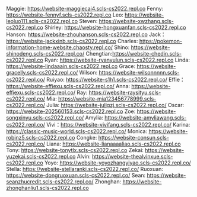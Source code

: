 
Maggie: https://website-maggiecai4.scls-cs2022.repl.co
Fenny: https://website-fennyf.scls-cs2022.repl.co
Leo: https://website-leoluo111.scls-cs2022.repl.co
Steven: https://website-xwzhang.scls-cs2022.repl.co
Shirley: https://website-hongxuanfan.scls-cs2022.repl.co
Hanson: https://website-zhouhanson.scls-cs2022.repl.co
Jack：https://website-jackxinb.scls-cs2022.repl.co
Charles: https://pokemon-information-home-website.chaosty.repl.co/
Shino: https://website-shinodeng.scls-cs2022.repl.co/
Chengtian:https://website-chedin.scls-cs2022.repl.co
Ryan: https://website-ryanyulun.scls-cs2022.repl.co
Linda: https://website-lindaaain.scls-cs2022.repl.co
Grace: https://website-gracelly.scls-cs2022.repl.co/
Wilson: https://website-wilsonnnnn.scls-cs2022.repl.co/
Ruiyao: https://website-s1h1.scls-cs2022.repl.co/
Effie：https://website-effiexu.scls-cs2022.repl.co/
Anna: https://website-effiexu.scls-cs2022.repl.co/
Ray: https://website-raysityu.scls-cs2022.repl.co/
Mia: https://website-mia123456778999.scls-cs2022.repl.co/
Julia: https://website-juligzj.scls-cs2022.repl.co/
Oscar: https://website-202560153.scls-cs2022.repl.co
Zoe: https://website-songxinyu.scls-cs2022.repl.co/
Amylia: https://website-amyliawang.scls-cs2022.repl.co/
Vivi：https://website-vivifang.scls-cs2022.repl.co/
Karina: https://classic-music-world.scls-cs2022.repl.co/
Monica: https://website-robinz5.scls-cs2022.repl.co
Congke: https://website-consun.scls-cs2022.repl.co/
Liana: https://website-lianaaaaliao.scls-cs2022.repl.co
Tony: https://website-tonytlx.scls-cs2022.repl.co
Zekai: https://website-yuzekai.scls-cs2022.repl.co
Alvin: https://website-thealvinxue.scls-cs2022.repl.co
Yoyo: https://website-yoyozhangyiyao.scls-cs2022.repl.co/
Stella: https://website-stellaranki.scls-cs2022.repl.co/
Ruoxuan: https://website-dongruoxuan.scls-cs2022.repl.co/
Sean: https://website-seanzhucredit.scls-cs2022.repl.co/
Zhonghan: https://website-zhonghanliu1.scls-cs2022.repl.co